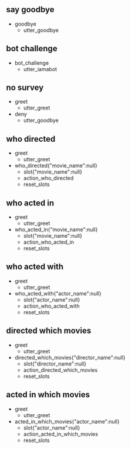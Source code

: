 ## say goodbye
* goodbye
  - utter_goodbye

## bot challenge
* bot_challenge
  - utter_iamabot

## no survey
* greet
  - utter_greet
* deny
  - utter_goodbye


## who directed
* greet
  - utter_greet
* who_directed{"movie_name":null}
  - slot{"movie_name":null}
  - action_who_directed
  - reset_slots

## who acted in
* greet
  - utter_greet
* who_acted_in{"movie_name":null}
  - slot{"movie_name":null}
  - action_who_acted_in
  - reset_slots

## who acted with
* greet
  - utter_greet
* who_acted_with{"actor_name":null}
  - slot{"actor_name":null}
  - action_who_acted_with
  - reset_slots

## directed which movies
* greet
  - utter_greet
* directed_which_movies{"director_name":null}
  - slot{"director_name":null}
  - action_directed_which_movies
  - reset_slots

## acted in which movies
* greet
  - utter_greet
* acted_in_which_movies{"actor_name":null}
  - slot{"actor_name":null}
  - action_acted_in_which_movies
  - reset_slots